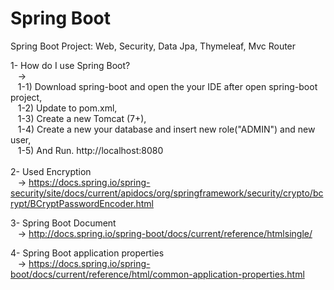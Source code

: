 # Spring Boot
Spring Boot Project: Web, Security, Data Jpa, Thymeleaf, Mvc Router

1- How do I use Spring Boot?<br/>
&nbsp;&nbsp;&nbsp;-><br/>
&nbsp;&nbsp;&nbsp;1-1) Download spring-boot and open the your IDE after open spring-boot project,<br/>
&nbsp;&nbsp;&nbsp;1-2) Update to pom.xml,<br/>
&nbsp;&nbsp;&nbsp;1-3) Create a new Tomcat (7+),<br/>
&nbsp;&nbsp;&nbsp;1-4) Create a new your database and insert new role("ADMIN") and new user,<br/>
&nbsp;&nbsp;&nbsp;1-5) And Run. http://localhost:8080<br/>
  <br/>
2- Used Encryption<br/>
&nbsp;&nbsp;&nbsp;-> https://docs.spring.io/spring-security/site/docs/current/apidocs/org/springframework/security/crypto/bcrypt/BCryptPasswordEncoder.html

3- Spring Boot Document<br/>
&nbsp;&nbsp;&nbsp;-> http://docs.spring.io/spring-boot/docs/current/reference/htmlsingle/

4- Spring Boot application properties<br/>
&nbsp;&nbsp;&nbsp;-> https://docs.spring.io/spring-boot/docs/current/reference/html/common-application-properties.html
